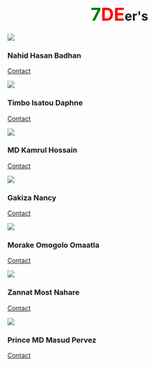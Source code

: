 <h1 align="center"><span style="font:bold; font-size:40px"><span style="color:green">7</span><span style="color:red">DE</span></span>er's </h1>



<div class="row">
                <div class="col-md-4 col-sm-6">
                    <div class="our-team">
                            <div class="pic">
                            <img src="img/tm_logo/badhon_logo.jpeg">
                             </div>
                        <div class="team-content">
                            <h3 class="title">Nahid Hasan Badhan</h3>
                       
                             

[Contact](https://nahidbadhon.github.io/badhonspage/)                                                                               
                        </div>
                    </div>
                </div>
                


<div class="col-md-4 col-sm-6">
                    <div class="our-team">
                        <div class="pic">
                            <img src="img/tm_logo/daphne.jpeg">
                        </div>
                        <div class="team-content">
                            <h3 class="title">Timbo Isatou Daphne</h3>

[Contact](https://daphnetimbo.github.io/daphnes_page/)
                        </div>
                    </div>
                </div>

<div class="col-md-4 col-sm-6">
                    <div class="our-team">
                        <div class="pic">
                            <img src="img/tm_logo/Kamrul.jpeg">
                        </div>
                        <div class="team-content">
                            <h3 class="title">MD Kamrul Hossain</h3>

[Contact](https://mdkamrulhossain016846.github.io/fasttut/)
                        </div>
                    </div>
                </div>
            </div>
            </div>
             </div>


<div class="row">
                <div class="col-md-4 col-sm-6">
                    <div class="our-team">
                        <div class="pic">
                            <img src="img/tm_logo/nancy.jpeg">
                        </div>
                        <div class="team-content">
                            <h3 class="title">Gakiza Nancy</h3>


[Contact](https://nanagak.github.io/Nanagaki.github.io/)
                        </div>
                    </div>
                </div>

<div class="col-md-4 col-sm-6">
                    <div class="our-team">
                        <div class="pic">
                            <img src="img/tm_logo/lilly.jpeg">
                        </div>
                        <div class="team-content">
                            <h3 class="title">Morake Omogolo Omaatla</h3>

[Contact](https://lilymorake.github.io/lillym.github.io/)
                        </div>
                    </div>
                </div>

<div class="col-md-4 col-sm-6">
                    <div class="our-team">
                        <div class="pic">
                            <img src="img/tm_logo/zannat.jpeg">
                        </div>
                        <div class="team-content">
                            <h3 class="title">Zannat Most Nahare</h3>

[Contact](https://naharezannat.github.io/)
                        </div>
                    </div>
                </div>
            </div>
            
    

 <div class="row">
                <div class="col-md-4 col-sm-6">
                    <div class="our-team">
                        <div class="pic">
                            <img src="img/tm_logo/masud.jpeg">
                        </div>
                        <div class="team-content">
                            <h3 class="title">Prince MD Masud Pervez</h3>


[Contact](https://masud613.github.io/my_page4/)
                        </div>
                    </div>
                </div>
            </div>
        </div>
    </div>
 
